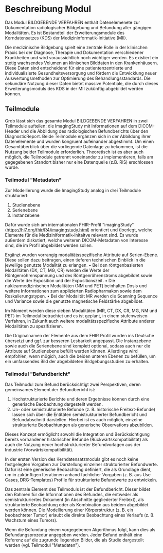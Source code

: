 # Beschreibung Modul 

Das Modul BILDGEBENDE VERFAHREN enthält Datenelemenete zur Dokumentation radiologischer Bildgebung und Befundung aller gängigen Modalitäten. Es ist Bestandteil der Erweiterungsmodule des Kerndatensatzes (KDS) der Medizininformatik-Initiative (MII).

Die medizinische Bildgebung spielt eine zentrale Rolle in der klinischen Praxis bei der Diagnose, Therapie und Dokumentation verschiedener Krankheiten und wird voraussichtlich noch wichtiger werden. Es existiert ein stetig wachsendes Volumen an klinischen Bilddaten in den Krankenhäusern. Diese Daten sind entscheidend für eine patientenzentrierte und individualisierte Gesundheitsversorgung und fördern die Entwicklung neuer Auswertungsmethoden zur Optimierung des Behandlungsstandards. Die sekundäre Nutzung dieser Daten bietet massive Potentiale, die durch dieses Erweiterungsmoduls des KDS in der MII zukünftig abgebildet werden können. 

## Teilmodule

Grob lässt sich das gesamte Modul BILDGEBENDE VERFAHREN in zwei Teilmodule aufteilen: die ImagingStudy mit Informationen auf dem DICOM-Header und die Abbildung des radiologischen Befundberichts über den DiagnosticReport.
Beide Teilmodule ergänzen sich in der Abbildung ihrer Datenelemente und wurden kongruent aufeinander abgestimmt.
Um einen Gesamtüberblick über die vorliegende Datenlage zu bekommen, ist die Nutzung beider Teilmodule erforderlich. Theoretisch ist es aber auch möglich, die Teilmodule getrennt voneinander zu implementieren, falls am gegegebenen Standort bisher nur eine Datenquelle (z.B. RIS) erschlossen wurde.

### Teilmodul "Metadaten"

Zur Modellierung wurde die ImagingStudy analog in drei Teilmodule strukturiert:
1. Studienebene
2. Serienebene
3. Instanzebene

Dafür wurde sich am internationalen FHIR-Profil "ImagingStudy" (https://hl7.org/fhir/R4/imagingstudy.html) orientiert und überlegt, welche Elemente für die Mediziniformatik-Initaitve relevant sind. Es wurde außerdem diskutiert, welche weiteren DICOM-Metadaten von Interesse sind, die im Profil abgebildet werden sollen.

Ergänzt wurden vorrangig modalitätsspezifische Attribute auf Serien-Ebene. Diese sollen dazu beitragen, einen tieferen technischen Einblick in die jeweilige genutzte Modalität zu erlangen.
• Bei den röntgenbasierten Modalitäten (DX, CT, MG, CR) werden die Werte der
Röntgenröhrenspannung und des Röntgenröhrenstroms abgebildet sowie die Werte der
Exposition und der Expositionszeit.
• Die nuklearmedizinischen Modalitäten (NM und PET) beinhalten Dosis und weitere Informationen zum applizierten Radiopharmakon sowie dem Reskalierungstypen.
• Bei der Modalität MR werden die Scanning Sequence und Variance sowie die genutzte
magnetische Feldstärke abgebildet.

Im Moment werden diese sieben Modalitäten (MR, CT, DX, CR, MG, NM und PET) im Teilmodul betrachtet und es ist geplant, in einem stufenweisen Verfahren, in Zukunft auch weitere modalitätsspezifische Attribute anderer Modalitäten zu spezifizieren.

Die Originalnamen der Elemente aus dem FHIR Profil wurden ins Deutsche übersetzt und ggf. zur besseren Lesbarkeit angepasst. Die Instanzebene sowie auch die Serienebene sind komplett optional, sodass auch nur die Attribute auf Studienebene befüllt werden können. Allerdings wird empfohlen, wenn mögich, auch die beiden unteren Ebenen zu befüllen, um ein umfassendes Bild der abgebildeten Bildgebungsstudien zu erhalten.

### Teilmodul "Befundbericht"

Das Teilmodul zum Befund berücksichtigt zwei Perspektiven, deren gemeinsames Element der Befundbericht ist:

1. Hochstrukturierte Berichte und deren Ergebnisse können durch eine generische Beobachtung dargestellt werden.
2. Un- oder semistrukturierte Befunde (z. B. historische Freitext-Befunde) lassen sich über die Entitäten semistrukturierter Befundbericht und Befundabschnitt darstellen. Hierbei ist es auch möglich, einzelne strukturierte Beobachtungen als generische Observations abzubilden.

Dieses Konzept ermöglicht sowohl die Integration und Berücksichtigung bereits vorhandener historischer Befunde (Rückwärtskompatibilität) als auch die Nutzung neuer hochstrukturierter Befundvorlagen aus der Industrie (Vorwärtskompatibilität).

In der ersten Version des Kerndatensatzmoduls gibt es noch keine festgelegten Vorgaben zur Darstellung einzelner strukturierter Befundwerte. Dafür ist eine generische Beobachtung definiert, die als Grundlage dient, um in zukünftigen Iterationen anhand fachlicher Vorgaben (z. B. aus Use Cases, DRG-Templates) Profile für strukturierte Befundwerte zu entwickeln.

Das zentrale Element des Teilmoduls ist der Befundbericht. Dieser bildet den Rahmen für die Informationen des Befundes, die entweder als semistrukturiertes Dokument (in Abschnitte gegliederter Freitext), als strukturierte Beobachtung oder als Kombination aus beidem abgebildet werden können. Die Modellierung einer Körperstruktur (z. B. ein beobachteter Tumor) erlaubt die direkte Beobachtung eines Verlaufs (z. B. Wachstum eines Tumors).

Wenn die Befundung einem vorgegebenen Algorithmus folgt, kann dies als Befundungsprozedur angegeben werden. Jeder Befund enthält eine Referenz auf die zugrunde liegenden Bilder, die als Studie dargestellt werden (vgl. Teilmodul "Metadaten").

